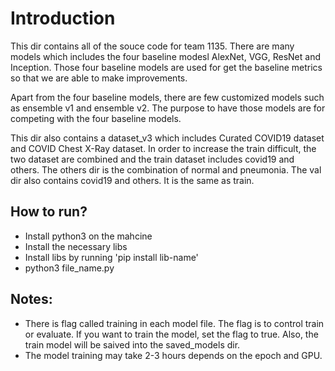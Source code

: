 # Introduction
This dir contains all of the souce code for team 1135. There are many models which includes the four baseline modesl AlexNet, VGG, ResNet and Inception. Those four baseline models are used for get the baseline metrics so that we are able to make improvements.

Apart from the four baseline models, there are few customized models such as ensemble v1 and ensemble v2. The purpose to have those models are for competing with the four baseline models.

This dir also contains a dataset_v3 which includes Curated COVID19 dataset and COVID Chest X-Ray dataset. In order to increase the train difficult, the two dataset are combined and the train dataset includes covid19 and others. The others dir is the combination of normal and pneumonia. The val dir also contains covid19 and others. It is the same as train.


## How to run?
- Install python3 on the mahcine
- Install the necessary libs
- Install libs by running 'pip install lib-name'
- python3 file_name.py


## Notes:
- There is flag called training in each model file. The flag is to control train or evaluate. If you want to train the model, set the flag to true. Also, the train model will be saived into the saved_models dir.
- The model training may take 2-3 hours depends on the epoch and GPU.